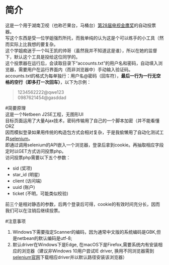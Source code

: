 # 简介  
这是一个用于湖南卫视（也称芒果台，马桶台）[第28届电视金鹰奖](http://www.mgtv.com/v/2016/jyj2016/)的自动投票器。  
写这个东西是受一位学姐强烈所托，而我单纯的认为这是个可以练手的小工具（然而实际上比我想的要复杂。  
这个学姐痴迷于一个叫王凯的帅哥（虽然我并不知道这是谁），所以在她的监督下，默认这个工具是投给这位同学的。  
这个投票器在运行后，会读取目录下“accounts.txt”的用户名和密码，自动填入浏览器，需要用户在运行界面内（而非浏览器中）手动输入验证码。  
accounts.txt的格式为每单独行：用户名@密码（回车符），**最后一行为一行无空格的空行（即多打一次回车）**，以下为示例：  
> 1234562222@qwe123  
> 0987621454@gasddad  
>     
>  

#简要原理  
这是一个Netbeen J2SE工程，无图形UI    
目标页面运用了大量Ajax技术，密码传输用了自己的一个脚本加密（并不能看懂ORZ    
因而模拟登录如果用传统的构造包方式会相对复杂，于是我偷懒用了自动化测试工具[selenium](http://www.seleniumhq.org/)。    
即通过调用selenium的API嵌入一个浏览器，登录后拿到cookie。再抽取相应字段定时以GET方式访问投票php。  
访问投票php需要以下五个参数：  
+ sid (奖项)
+ star_id (明星)  
+ client (访问端)
+ uuid (账户)  
+ ticket (不明，可能类似校验)  

前三个是相对静态的参数，后两个登录后可得，cookie的有效时间充分长，因而我们可以在注销后继续投票。  

#注意事项
1. Windows下需要指定Scanner的编码，因为通常中文版的系统编码是GBK,但是netbean的默认编码是utf-8;
2. 默认driver在Windows下是Edge, 在macOS下是Firefox,需要系统内有安装相应的浏览器（建议非Windows 10用户尝试IE driver, 换用不同浏览器需到[selenium官网](http://www.seleniumhq.org/)下载相应driver并以默认路径安装该浏览器）  
